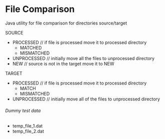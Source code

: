 # File Comparison

Java utility for file comparison for directories source/target

SOURCE
- PROCESSED // if file is processed move it to processed directory
  - MATCHED
  - MISMATCHED
- UNPROCESSED // initially move all the files to unprocessed directory
- NEW // source is not in the target move it to NEW

    
TARGET
- PROCESSED // if file is processed move it to processed directory
  - MATCH
  - MISMATCHED
- UNPROCESSED // initially move all of the files to unprocessed directory

###### Dummy test data
- temp_file_1.dat
- temp_file_2.dat